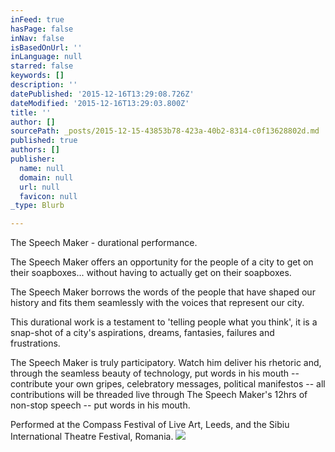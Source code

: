 ```yaml
---
inFeed: true
hasPage: false
inNav: false
isBasedOnUrl: ''
inLanguage: null
starred: false
keywords: []
description: ''
datePublished: '2015-12-16T13:29:08.726Z'
dateModified: '2015-12-16T13:29:03.800Z'
title: ''
author: []
sourcePath: _posts/2015-12-15-43853b78-423a-40b2-8314-c0f13628802d.md
published: true
authors: []
publisher:
  name: null
  domain: null
  url: null
  favicon: null
_type: Blurb

---
```

The Speech Maker - durational performance.

The Speech Maker offers an opportunity for the people of a city to get on their soapboxes... without having to actually get on their soapboxes.

The Speech Maker borrows the words of the people that have shaped our history and fits them seamlessly with the voices that represent our city.

This durational work is a testament to 'telling people what you think', it is a snap-shot of a city's aspirations, dreams, fantasies, failures and frustrations.

The Speech Maker is truly participatory. Watch him deliver his rhetoric and, through the seamless beauty of technology, put words in his mouth -- contribute your own gripes, celebratory messages, political manifestos -- all contributions will be threaded live through The Speech Maker's 12hrs of non-stop speech -- put words in his mouth.

Performed at the Compass Festival of Live Art, Leeds, and the Sibiu International Theatre Festival, Romania.
![](https://s3-us-west-2.amazonaws.com/the-grid-img/p/fa6a4f5d674b377d6f73629f3c3bf600df2090af.jpg)